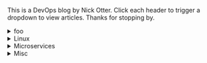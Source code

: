 This is a DevOps blog by Nick Otter. Click each header to trigger a dropdown to view articles. Thanks for stopping by.

<details>
  <summary markdown='span'>foo</summary>
   <div class="tip" markdown="1">
     
     ## Bar
     [foo]
     
  </div>
</details>

<details>
  <summary markdown='span'>Linux</summary>
  <div class="tip" markdown="1">## General
  [Baby chaos monkeys for Linux](#)<br>
  
  <div class="tip" markdown="1">## Boot
  [How to debug an emergency boot](https://github.com/nick-otter/site/blob/master/linux/kernel/how%20to%20debug%20an%20emergency%20boot.md)<br>
  
  <div class="tip" markdown="1">## Kernel
  [How to monitor kernel panic](#)<br>
  [How to debug a syscall](#)<br>
  
  <div class="tip" markdown="1">## Memory 
  [How to monitor disk space](#)<br>
  [How to debug crashes and segfaults](#)<br>
  
  <div class="tip" markdown="1">## Disk
  [How to monitor disk activity](#)<br>
  [How to manage log files](#)<br>
  
  <div class="tip" markdown="1">## CPU
  [How to monitor CPU](#)<br>
  
  <div class="tip" markdown="1">## Virtual File System
  [How to monitor page cache](#)<br>
  
  <div class="tip" markdown="1">## Network
  [How to monitor TCP/IP](#)<br>
  [How to monitor UDP](#)
</details>  

<details>
  <summary markdown='span'>Microservices</summary>
  <div class="tip" markdown="1">## Kubernetes
  [How to monitor kubernetes with prometheus](#)
</details>

<details>
  <summary markdown='span'>Misc</summary> 
<div class="tip" markdown="1">
  ## Computers
  [How to set up a Lenovo T470s to dual boot](#)
</div>
</details>
